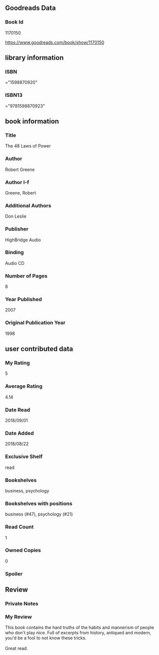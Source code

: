 <!-- This template shows how to bulk convert all columns of data into one markdown file -->
<!-- caveat: KeyError if there's a mismatch. Empty values output nothing -->

## Goodreads Data

### Book Id 

1170150

https://www.goodreads.com/book/show/1170150

## library information

### ISBN 
="1598870920"

### ISBN13 
="9781598870923"

## book information

### Title
The 48 Laws of Power

### Author 
Robert Greene

### Author l-f 
Greene, Robert

### Additional Authors
Don Leslie

### Publisher 
HighBridge Audio

### Binding
Audio CD

### Number of Pages
8

### Year Published
2007

### Original Publication Year 
1998

## user contributed data

### My Rating
5

### Average Rating
4.14

### Date Read
2018/09/01

### Date Added
2018/08/22

### Exclusive Shelf
read

### Bookshelves
business, psychology

### Bookshelves with positions
business (#47), psychology (#21)

### Read Count
1

### Owned Copies
0

### Spoiler 


## Review

### Private Notes


### My Review
This book contains the hard truths of the habits and mannerism of people who don't play nice. Full of excerpts from history, antiqued and modern, you'd be a fool to not know these tricks.<br/><br/>Great read.